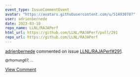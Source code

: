 ```yaml
---
event_type: IssueCommentEvent
avatar: "https://avatars.githubusercontent.com/u/51493078?"
user: adrienbernede
date: 2023-03-10
repo_name: LLNL/RAJAPerf
html_url: https://github.com/LLNL/RAJAPerf/pull/291
repo_url: https://github.com/LLNL/RAJAPerf
---
```


<a href='https://github.com/adrienbernede' target='_blank'>adrienbernede</a> commented on issue <a href='https://github.com/LLNL/RAJAPerf/pull/291' target='_blank'>LLNL/RAJAPerf#291</a>.

<small>@rhornung67,...</small>

<a href='https://github.com/LLNL/RAJAPerf/pull/291' target='_blank'>View Comment</a>